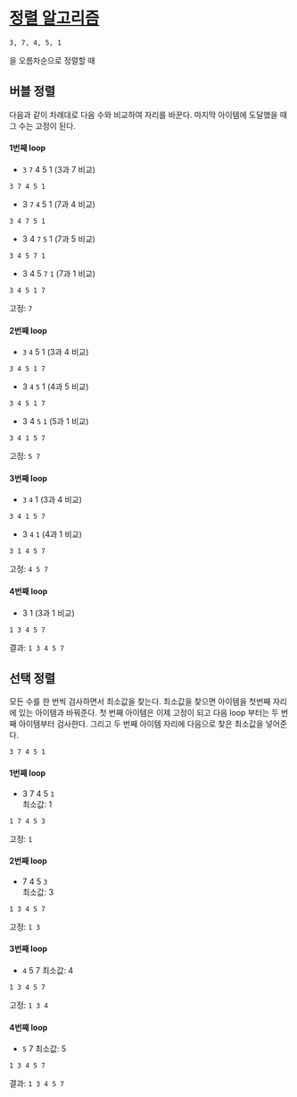 # [정렬 알고리즘](https://www.acmicpc.net/step/9)

```
3, 7, 4, 5, 1
```
 을 오름차순으로 정렬할 때

## 버블 정렬
다음과 같이 차례대로 다음 수와 비교하여 자리를 바꾼다. 마지막 아이템에 도달했을 때 그 수는 고정이 된다. 

#### 1번째 loop
* `3` `7` 4 5 1 (3과 7 비교)
```
3 7 4 5 1
```
* 3 `7` `4` 5 1 (7과 4 비교)
```
3 4 7 5 1
```
* 3 4 `7` `5` 1 (7과 5 비교) 
```
3 4 5 7 1
```
* 3 4 5 `7` `1` (7과 1 비교)
```
3 4 5 1 7
```

고정: `7`

#### 2번째 loop
* `3` `4` 5 1 (3과 4 비교)
```
3 4 5 1 7
```
* 3 `4` `5` 1 (4과 5 비교)
```
3 4 5 1 7
```
* 3 4 `5` `1` (5과 1 비교)
```
3 4 1 5 7
```

고정: `5 7`

#### 3번째 loop
* `3` `4` 1 (3과 4 비교)
```
3 4 1 5 7
```
* 3 `4` `1` (4과 1 비교)
```
3 1 4 5 7
```
고정: `4 5 7`

#### 4번째 loop
* 3 1 (3과 1 비교)
```
1 3 4 5 7
```

결과: `1 3 4 5 7`

## 선택 정렬
모든 수를 한 번씩 검사하면서 최소값을 찾는다. 최소값을 찾으면 아이템을 첫번째 자리에 있는 아이템과 바꿔준다. 
첫 번째 아이템은 이제 고정이 되고 다음 loop 부터는 두 번째 아이템부터 검사한다. 그리고 두 번째 아이템 자리에 다음으로 찾은 최소값을 넣어준다.

```
3 7 4 5 1
```
#### 1번째 loop
* 3 7 4 5 `1`  
최소값: 1
```
1 7 4 5 3
```
고정: `1`

#### 2번째 loop
* 7 4 5 `3`  
최소값: 3
```
1 3 4 5 7
```
고정: `1 3`

#### 3번째 loop
* `4` 5 7
최소값: 4
```
1 3 4 5 7
```
고정: `1 3 4`

#### 4번째 loop
* `5` 7
최소값: 5
```
1 3 4 5 7
```
결과: `1 3 4 5 7`
